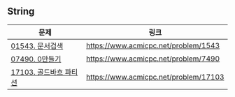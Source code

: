 <h2>String</h2>

|문제 | 링크 |
| ----- | ----- |
|[01543. 문서검색](https://github.com/kimdoha/algorithm-study/tree/main/%EB%B0%B1%EC%A4%80/Silver/1543.%E2%80%85%EB%AC%B8%EC%84%9C%E2%80%85%EA%B2%80%EC%83%89)|https://www.acmicpc.net/problem/1543 | 
|[07490. 0만들기](https://github.com/kimdoha/algorithm-study/tree/main/%EB%B0%B1%EC%A4%80/Gold/7490.%E2%80%850%E2%80%85%EB%A7%8C%EB%93%A4%EA%B8%B0)|https://www.acmicpc.net/problem/7490|
|[17103. 골드바흐 파티션](https://github.com/kimdoha/algorithm-study/tree/main/%EB%B0%B1%EC%A4%80/Silver/17103.%E2%80%85%EA%B3%A8%EB%93%9C%EB%B0%94%ED%9D%90%E2%80%85%ED%8C%8C%ED%8B%B0%EC%85%98)|https://www.acmicpc.net/problem/17103|